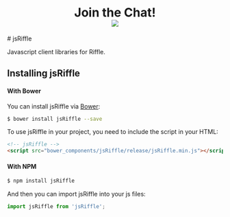 <div align="center">
    <h1>Join the Chat!
    <br>
    <a href="http://slack.exis.io"><img src="http://slack.exis.io/badge.svg"></a>
    </h3>
</div>
# jsRiffle

Javascript client libraries for Riffle.

## Installing jsRiffle

#### With Bower
You can install jsRiffle via [Bower](http://bower.io/#install-bower):

```bash
$ bower install jsRiffle --save
```

To use jsRiffle in your project, you need to include the script in your HTML:

```html
<!-- jsRiffle -->
<script src="bower_components/jsRiffle/release/jsRiffle.min.js"></script>

```

#### With NPM

```bash
$ npm install jsRiffle
```

And then you can import jsRiffle into your js files:

```js
import jsRiffle from 'jsRiffle';

```

